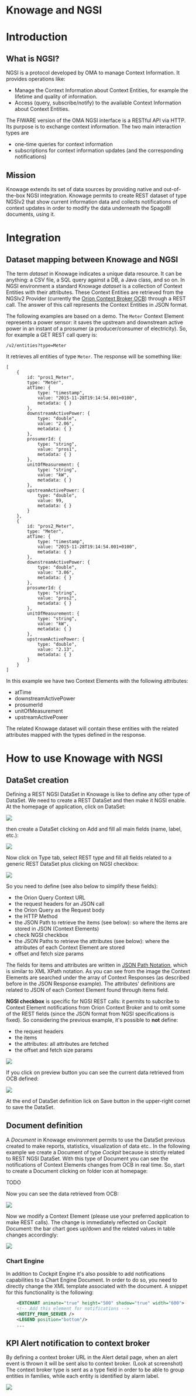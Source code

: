 Knowage and NGSI
=======================================

Introduction
============

What is NGSI?
-------------
NGSI is a protocol developed by OMA to manage Context Information. It provides operations like:

* Manage the Context Information about Context Entities, for example the lifetime and quality of information.
* Access (query, subscribe/notify) to the available Context Information about Context Entities.

The FIWARE version of the OMA NGSI interface is a RESTful API via HTTP. Its purpose is to exchange context information. The two main interaction types are

* one-time queries for context information
* subscriptions for context information updates (and the corresponding notifications)

Mission
-------
Knowage extends its set of data sources by providing native and out-of-the-box NGSI integration. 
Knowage permits to create REST dataset of type NGSIv2 that show current information data and collects notifications of context updates in order to modify the data underneath the SpagoBI documents, using it.

Integration 
============

Dataset mapping between Knowage and NGSI
----------------------------------------
The term *dataset* in Knowage indicates a unique data resource. It can be anything: a CSV file, a SQL query against a DB, a Java class, and so on. In NGSI environment a standard Knowage *dataset* is a collection of Context Entities with their attributes. These Context Entities are retrieved from the NGSIv2 Provider (currently the [Orion Context Broker OCB](https://github.com/telefonicaid/fiware-orion)) through a REST call. The answer of this call represents the Context Entities in JSON format. 

The following examples are based on a demo. The `Meter` Context Element represents a power sensor: it saves the upstream and downstream active power in an instant of a prosumer (a producer/consumer of electricity).
So, for example a GET REST call query is:

	/v2/entities?type=Meter
	
It retrieves all entities of type `Meter`. The response will be something like:

	[
		{
			id: "pros1_Meter",
			type: "Meter",
			atTime: {
				type: "timestamp",
				value: "2015-11-28T19:14:54.001+0100",
				metadata: { }
			},
			downstreamActivePower: {
				type: "double",
				value: "2.06",
				metadata: { }
			},
			prosumerId: {
				type: "string",
				value: "pros1",
				metadata: { }
			},
			unitOfMeasurement: {
				type: "string",
				value: "kW",
				metadata: { }
			},
			upstreamActivePower: {
				type: "double",
				value: 99,
				metadata: { }
			}
		},
		{
			id: "pros2_Meter",
			type: "Meter",
			atTime: {
				type: "timestamp",
				value: "2015-11-28T19:14:54.001+0100",
				metadata: { }
			},
			downstreamActivePower: {
				type: "double",
				value: "3.06",
				metadata: { }
			},
			prosumerId: {
				type: "string",
				value: "pros2",
				metadata: { }
			},
			unitOfMeasurement: {
				type: "string",
				value: "kW",
				metadata: { }
			},
			upstreamActivePower: {
				type: "double",
				value: "2.13",
				metadata: { }
			}
		}
	]

In this example we have two Context Elements with the following attributes:

* atTime
* downstreamActivePower
* prosumerId
* unitOfMeasurement
* upstreamActivePower

The related Knowage dataset will contain these entities with the related attributes mapped with the types defined in the response.

How to use Knowage with NGSI
============================

DataSet creation
----------------
Defining a REST NGSI DataSet in Knowage is like to define any other type of DataSet. We need to create a REST DataSet and then make it NGSI enable.
At the homepage of application, click on DataSet:

![](media/0_DataSet_Button.png)

then create a DataSet clicking on Add and fill all main fields (name, label, etc.):

![](media/0.1_Add_DataSet.png)

Now click on Type tab, select REST type and fill all fields related to a generic REST DataSet plus clicking on NGSI checkbox:

![](media/1_DataSet_Rest_Generic.png)

So you need to define (see also below to simplify these fields):

* the Orion Query Context URL
* the request headers for an JSON call
* the Orion Query as the Request body
* the HTTP Method
* the JSON Path to retrieve the items (see below): so where the items are stored in JSON (Context Elements)
* check NGSI checkbox
* the JSON Paths to retrieve the attributes (see below): where the attributes of each Context Element are stored
* offset and fetch size params

The fields for items and attributes are written in [JSON Path Notation](https://github.com/jayway/JsonPath), which is similar to XML XPath notation. As you can see from the image the Context Elements are searched under the array of Context Responses (as described before in the JSON Response example). The attributes' definitions are related to JSON of each Context Element found through items field.

**NGSI checkbox** is specific for NGSI REST calls: it permits to subcribe to Context Element notifications from Orion Context Broker and to omit some of the REST fields (since the JSON format from NGSI specifications is fixed). So considering the previous example, it's possible to **not** define:

* the request headers
* the items
* the attributes: all attributes are fetched
* the offset and fetch size params

![](media/4_DataSet_NGSI_Automatic.png)

If you click on preview button you can see the current data retrieved from OCB defined:

![](media/5_NGSI_Automatic_Preview.png)

At the end of DataSet definition lick on Save button in the upper-right cornet to save the DataSet.

Document definition
-------------------
A *Document* in Knowage environment permits to use the DataSet previous created to make reports, statistics, visualization of data etc.. In the following example we create a Document of type *Cockpit* because is strictly related to REST NGSI DataSet. With this type of Document you can see the notifications of Context Elements changes from OCB in real time.
So, start to create a Document clicking on folder icon at homepage:

TODO

Now you can see the data retrieved from OCB:

![](media/7_Console_Document.png)

Now we modify a Context Element (please use your preferred application to make REST calls). The change is immediately reflected on Cockpit Document: the bar chart goes up/down and the related values in table changes accordingly:

![](media/8_Console_Document_Changes.png)

### Chart Engine

In addition to Cockpit Engine it's also possible to add notifications capabilities to a Chart Engine Document. In order to do so, you need to directly change the XML template associated with the document. A snippet for this functionality is the following:

```xml
	<EXTCHART animate="true" height="500" shadow="true" width="600">
	<!-- Add this element for notifications -->
	<NOTIFY_FROM_SERVER />
	<LEGEND position="bottom"/>
	...
``` 

KPI Alert notification to context broker
-------------------
By defining a context broker URL in the Alert detail page, when an alert event is thrown it will be sent also to context broker. (Look at screenshot) 
The context broker type is sent as a type field in order to be able to group entities in families, while each entity is identified by alarm label. 

![](media/10_AlarmDetail.png)

